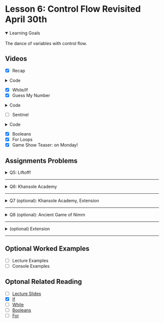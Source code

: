 # Lesson 6: Control Flow Revisited April 30th

<details open>
<summary>Learning Goals</summary>
<br />
The dance of variables with control flow.
</details>

 ## Videos

- [x] Recap

<details>
<summary>Code</summary>

`carbondate.py`
```python
K = -8266.64258429376


def main():
    calculate_age_single_sample():


def calculate_age_single_sample():
    # ask the user to enter the percent of c14 left in their sample
    pct_left = float(input(% of natural c14: ))
    # calc the age
    age = K + math.log(pct_left / 100)
    # print the result
    print("Sample is", str(age), "years old.")
```
</details>

- [x] While/If
- [x] Guess My Number

<details>
<summary>Code</summary>

`carbondate.py`
```python
import random


def main():
    secret_number = random.randint(1, 99)
    guess = int(input("Guess a number between 1 and 99..."))
    while guess != secret_number:
        if guess < secret_number:
            print("Too low")
        else:
            print("Too high")
        print("")
        guess = int(input("Guess a number between 1 and 99..."))
    print("Congrats! The number was:", str(secret_number))


if __name__ == '__main__':
    main()
```
</details>

- [ ] Sentinel

<details>
<summary>Code</summary>

`carbondate.py`
```python
def main():
    number = int(input("Enter a number, -1 to stop: "))
    tot = 0
    while number != -1:
        tot += number
        number = int(input("Enter a number, -1 to stop: "))
    print("Tot:", tot)


if __name__ == '__main__':
    main()
```
</details>


- [x] Booleans
- [x] For Loops
- [x] Game Show Teaser: on Monday!

## Assignments Problems

<details>
<summary>Q5: Liftoff!</summary>
<details open>
<summary>Description</summary>
🚀 countdown.
</details>
<details>
<summary>Code</summary>

`liftoff.py`
```python
"""
Prints out a spaceship launch sequence.
"""

NUM = 11


def main():
    for i in range(NUM):
        if i == 0:
            pass
        else:
            print(NUM - i)
    print("Liftoff!")


if __name__ == '__main__':
    main()
```
</details>
</details>
<hr />

<details>
<summary>Q6: Khansole Academy</summary>
<details open>
<summary>Description</summary>
This program is intended to help people to learn randomly generating two numbers, asking the user for the answer, checking for correctness, and informing a message to communicate if the user input is the right value.
</details>
<details>
<summary>Code</summary>

`khansole_academy.py`
```python
"""
Prints out a randomly generated addition problem
and checks if the user answers correctly.
"""

import random


def main():
    khansole_academy()


def khansole_academy():
    n1 = random.randint(0, 100)
    n2 = random.randint(0, 100)
    tot = n1 + n2

    question = "What is " + str(n1) + " + " + str(n2) + "? "
    print(question)
    answer = ''

    while True:
        try:
            answer = int(input())
            break
        except ValueError:
            print("Answer must be an integer")

    print("Your answer:", answer)

    if (answer == tot):
        print("Correct!")
    else:
        print("Incorrect. The expected answer is", tot)


if __name__ == '__main__':
    main()
```
</details>
</details>
<hr />

<details>
<summary>Q7 (optional): Khansole Academy, Extension</summary>
<details open>
<summary>Description</summary>
As the previous, in a loop.
</details>
<details>
<summary>Code</summary>

`khansole_academy.py`
```python
"""
TODO: Write a description here
"""

import random

NUM_CORRECT_IN_A_ROW = 3


def khansole_academy():
    num_of_correct_answers = 0

    while num_of_correct_answers < NUM_CORRECT_IN_A_ROW:
        n1 = create_random_number()
        n2 = create_random_number()
        tot = n1 + n2

        question = "What is " + str(n1) + " + " + str(n2) + "? "
        print(question)
        answer = ''

        while True:
            try:
                answer = int(input())
                break
            except ValueError:
                print("Answer must be an integer")

        print("Your answer:", answer)

        if (answer == tot):
            num_of_correct_answers += 1
            print("Correct!", num_of_correct_answers)
        else:
            print("Incorrect. The expected answer is", tot)
            num_of_correct_answers = 0

        if num_of_correct_answers == NUM_CORRECT_IN_A_ROW:
            print("Congratulations! ...")
            break


def create_random_number():
    return random.randint(0, 100)


def main():
    khansole_academy()


if __name__ == '__main__':
    main()
```
</details>
</details>
<hr />

<details>
<summary>Q8 (optional): Ancient Game of Nimm</summary>
<details open>
<summary>Description</summary>

</details>
<details>
<summary>Code</summary>

`.py`
```python

```
</details>
</details>
<hr />

<details>
<summary>(optional) Extension </summary>
<details open>
<summary>Description</summary>

</details>
<details>
<summary>Code</summary>

`.py`
```python

```
</details>
</details>
<hr />

## Optional Worked Examples

- [ ] Lecture Examples
- [ ] Console Examples

 ## Optonal Related Reading

- [ ] [Lecture Slides](https://codeinplace2020.github.io/faqs/6-ControlFlowRevisited.pdf)
- [x] [If](https://codeinplace2021.github.io/pythonreader/en/if/)
- [ ] [While](https://codeinplace2021.github.io/pythonreader/en/while/)
- [ ] [Booleans](https://codeinplace2021.github.io/pythonreader/en/booleans/)
- [ ] [For](https://codeinplace2021.github.io/pythonreader/en/for/)
